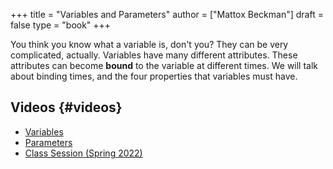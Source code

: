 +++
title = "Variables and Parameters"
author = ["Mattox Beckman"]
draft = false
type = "book"
+++

You think you know what a variable is, don't you?  They can be very complicated, actually.  Variables have many
different attributes.  These attributes can become **bound** to the variable at different times.  We will talk about
binding times, and the four properties that variables must have.


## Videos {#videos}

-   [Variables](/videos/variables)
-   [Parameters](/videos/parameters)
-   [Class Session (Spring 2022)](https://mediaspace.illinois.edu/media/t/1_zopjq4ne)
